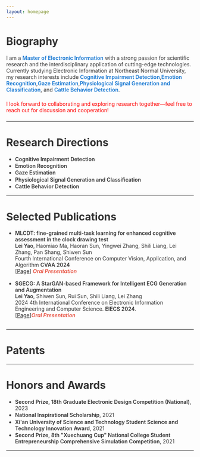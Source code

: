 ```yaml
---
layout: homepage
---
```


# Biography
I am a **<font color='#1677D2'> Master of Electronic Information</font>** with a strong passion for scientific research and the interdisciplinary application of cutting-edge technologies. Currently studying Electronic Information at Northeast Normal University, my research interests include **<font color='#1677D2'>Cognitive Impairment Detection</font>**,**<font color='#1677D2'>Emotion Recognition</font>**,**<font color='#1677D2'>Gaze Estimation</font>**,**<font color='#1677D2'>Physiological Signal Generation and Classification</font>**, and **<font color='#1677D2'>Cattle Behavior Detection</font>**.

<font color='red'>I look forward to collaborating and exploring research together—feel free to reach out for discussion and cooperation!</font>

***

# Research Directions
- **Cognitive Impairment Detection**
- **Emotion Recognition**
- **Gaze Estimation**
- **Physiological Signal Generation and Classification**
- **Cattle Behavior Detection**

***


# Selected Publications

- **MLCDT: fine-grained multi-task learning for enhanced cognitive assessment in the clock drawing test**
  <br>
  **Lei Yao**, Haomiao Ma, Haoran Sun, Yingwei Zhang, Shili Liang, Lei Zhang, Pan Shang, Shiwen Sun
  <br>
   Fourth International Conference on Computer Vision, Application, and Algorithm **CVAA 2024**
  <br>
  [[Page](https://www.spiedigitallibrary.org/conference-proceedings-of-spie/13486/134860K/MLCDT--fine-grained-multi-task-learning-for-enhanced-cognitive/10.1117/12.3055764.short#:~:text=MLCDT%20integrates%20image%20pre-training%20models%20with%20a%20multi-task,constructs%20a%20final%20diagnostic%20support%20model%20through%20scientifically)] <strong><i style="color:#e74d3c">Oral Presentation</i></strong>
  <div style="height:1em" />
- **SGECG: A StarGAN-based Framework for Intelligent ECG Generation and Augmentation**
  <br>
  **Lei Yao**, Shiwen Sun, Rui Sun, Shili Liang, Lei Zhang
  <br>
  2024 4th International Conference on Electronic Information Engineering and Computer Science. **EIECS 2024**.
  <br>
  [[Page](https://ieeexplore.ieee.org/xpl/conhome/10799922/proceeding)]<strong><i style="color:#e74d3c">Oral Presentation</i></strong>
  <div style="height:1em" />

***

# Patents


***


# Honors and Awards

- **Second Prize, 18th Graduate Electronic Design Competition (National)**, 2023
- **National Inspirational Scholarship**, 2021
- **Xi'an University of Science and Technology Student Science and Technology Innovation Award**, 2021
- **Second Prize, 8th "Xuechuang Cup" National College Student Entrepreneurship Comprehensive Simulation Competition**, 2021
***


<script>
var _hmt = _hmt || [];
(function() {
  var hm = document.createElement("script");
  hm.src = "https://hm.baidu.com/hm.js?e65e40065b1673fb2d43f64d90aed14d";
  var s = document.getElementsByTagName("script")[0]; 
  s.parentNode.insertBefore(hm, s);
})();
</script>

<style type="text/css">
  body{
    color:rgb(51, 51, 51);
  }
  p {
    margin: 0 0 1.5em 0;
  }
  li{
    padding-bottom: 0.1em;
  }
  strong{
    font-weight: 600;
  }
  b{
    font-weight: 600;
    color:rgb(22, 119, 210);
  }
</style>